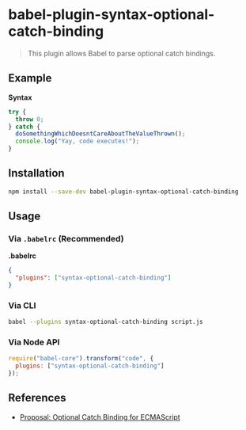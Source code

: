 # babel-plugin-syntax-optional-catch-binding

> This plugin allows Babel to parse optional catch bindings.

## Example

**Syntax**

```javascript
try {
  throw 0;
} catch {
  doSomethingWhichDoesntCareAboutTheValueThrown();
  console.log("Yay, code executes!");
}
```

## Installation

```sh
npm install --save-dev babel-plugin-syntax-optional-catch-binding
```

## Usage

### Via `.babelrc` (Recommended)

**.babelrc**

```json
{
  "plugins": ["syntax-optional-catch-binding"]
}
```

### Via CLI

```sh
babel --plugins syntax-optional-catch-binding script.js
```

### Via Node API

```javascript
require("babel-core").transform("code", {
  plugins: ["syntax-optional-catch-binding"]
});
```

## References

* [Proposal: Optional Catch Binding for ECMAScript](https://github.com/babel/proposals/issues/7)
